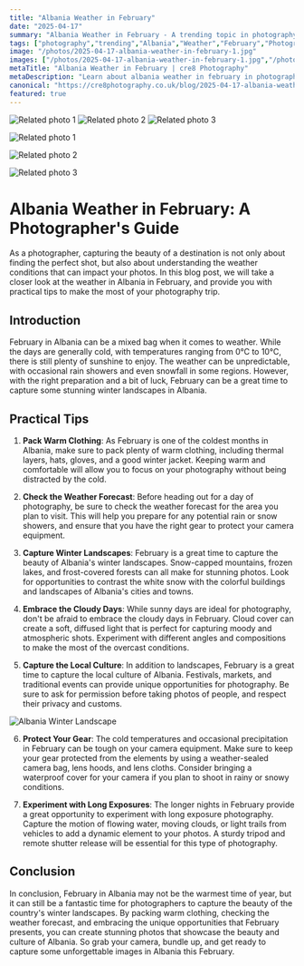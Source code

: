 ```yaml
---
title: "Albania Weather in February"
date: "2025-04-17"
summary: "Albania Weather in February - A trending topic in photography."
tags: ["photography","trending","Albania","Weather","February","Photographer","Guide","Landscape","Winter","Culture","Tips","Photography"]
image: "/photos/2025-04-17-albania-weather-in-february-1.jpg"
images: ["/photos/2025-04-17-albania-weather-in-february-1.jpg","/photos/2025-04-17-albania-weather-in-february-2.jpg","/photos/2025-04-17-albania-weather-in-february-3.jpg"]
metaTitle: "Albania Weather in February | cre8 Photography"
metaDescription: "Learn about albania weather in february in photography with practical tips and insights."
canonical: "https://cre8photography.co.uk/blog/2025-04-17-albania-weather-in-february"
featured: true
---
```


<!-- Gallery as HTML -->

<div class="grid grid-cols-1 sm:grid-cols-2 md:grid-cols-3 gap-4">
  <img src="/photos/2025-04-17-albania-weather-in-february-1.jpg" alt="Related photo 1" class="w-full rounded-lg" />
<img src="/photos/2025-04-17-albania-weather-in-february-2.jpg" alt="Related photo 2" class="w-full rounded-lg" />
<img src="/photos/2025-04-17-albania-weather-in-february-3.jpg" alt="Related photo 3" class="w-full rounded-lg" />
</div>


<!-- Gallery as Markdown -->
![Related photo 1](/photos/2025-04-17-albania-weather-in-february-1.jpg)


![Related photo 2](/photos/2025-04-17-albania-weather-in-february-2.jpg)


![Related photo 3](/photos/2025-04-17-albania-weather-in-february-3.jpg)



# Albania Weather in February: A Photographer's Guide

As a photographer, capturing the beauty of a destination is not only about finding the perfect shot, but also about understanding the weather conditions that can impact your photos. In this blog post, we will take a closer look at the weather in Albania in February, and provide you with practical tips to make the most of your photography trip.

## Introduction

February in Albania can be a mixed bag when it comes to weather. While the days are generally cold, with temperatures ranging from 0°C to 10°C, there is still plenty of sunshine to enjoy. The weather can be unpredictable, with occasional rain showers and even snowfall in some regions. However, with the right preparation and a bit of luck, February can be a great time to capture some stunning winter landscapes in Albania.

## Practical Tips

1. **Pack Warm Clothing**: As February is one of the coldest months in Albania, make sure to pack plenty of warm clothing, including thermal layers, hats, gloves, and a good winter jacket. Keeping warm and comfortable will allow you to focus on your photography without being distracted by the cold.

2. **Check the Weather Forecast**: Before heading out for a day of photography, be sure to check the weather forecast for the area you plan to visit. This will help you prepare for any potential rain or snow showers, and ensure that you have the right gear to protect your camera equipment.

3. **Capture Winter Landscapes**: February is a great time to capture the beauty of Albania's winter landscapes. Snow-capped mountains, frozen lakes, and frost-covered forests can all make for stunning photos. Look for opportunities to contrast the white snow with the colorful buildings and landscapes of Albania's cities and towns.

4. **Embrace the Cloudy Days**: While sunny days are ideal for photography, don't be afraid to embrace the cloudy days in February. Cloud cover can create a soft, diffused light that is perfect for capturing moody and atmospheric shots. Experiment with different angles and compositions to make the most of the overcast conditions.

5. **Capture the Local Culture**: In addition to landscapes, February is a great time to capture the local culture of Albania. Festivals, markets, and traditional events can provide unique opportunities for photography. Be sure to ask for permission before taking photos of people, and respect their privacy and customs.

![Albania Winter Landscape](/path/to/image)

6. **Protect Your Gear**: The cold temperatures and occasional precipitation in February can be tough on your camera equipment. Make sure to keep your gear protected from the elements by using a weather-sealed camera bag, lens hoods, and lens cloths. Consider bringing a waterproof cover for your camera if you plan to shoot in rainy or snowy conditions.

7. **Experiment with Long Exposures**: The longer nights in February provide a great opportunity to experiment with long exposure photography. Capture the motion of flowing water, moving clouds, or light trails from vehicles to add a dynamic element to your photos. A sturdy tripod and remote shutter release will be essential for this type of photography.

## Conclusion

In conclusion, February in Albania may not be the warmest time of year, but it can still be a fantastic time for photographers to capture the beauty of the country's winter landscapes. By packing warm clothing, checking the weather forecast, and embracing the unique opportunities that February presents, you can create stunning photos that showcase the beauty and culture of Albania. So grab your camera, bundle up, and get ready to capture some unforgettable images in Albania this February.

